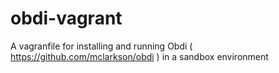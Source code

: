 # obdi-vagrant
A vagranfile for installing and running Obdi ( https://github.com/mclarkson/obdi ) in a sandbox environment
